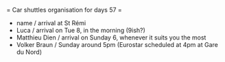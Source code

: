 = Car shuttles organisation for days 57 =

 * name / arrival at St Rémi
 * Luca / arrival on Tue 8, in the morning (9ish?)
 * Matthieu Dien / arrival on Sunday 6, whenever it suits you the most
 * Volker Braun / Sunday around 5pm (Eurostar scheduled at 4pm at Gare du Nord)
